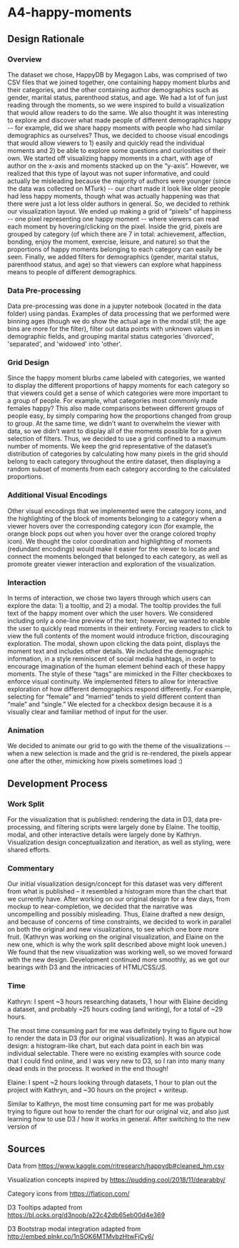 # A4-happy-moments

## Design Rationale

### Overview

The dataset we chose, HappyDB by Megagon Labs, was comprised of two CSV files that we joined together, one containing happy moment blurbs and their categories, and the other containing author demographics such as gender, marital status, parenthood status, and age. We had a lot of fun just reading through the moments, so we were inspired to build a visualization that would allow readers to do the same. We also thought it was interesting to explore and discover what made people of different demographics happy -- for example, did we share happy moments with people who had similar demographics as ourselves? Thus, we decided to choose visual encodings that would allow viewers to 1) easily and quickly read the individual moments and 2) be able to explore some questions and curiosities of their own. 
We started off visualizing happy moments in a chart, with age of author on the x-axis and moments stacked up on the “y-axis”. However, we realized that this type of layout was not super informative, and could actually be misleading because the majority of authors were younger (since the data was collected on MTurk) -- our chart made it look like older people had less happy moments, though what was actually happening was that there were just a lot less older authors in general. So, we decided to rethink our visualization layout. We ended up making a grid of “pixels” of happiness -- one pixel representing one happy moment -- where viewers can read each moment by hovering/clicking on the pixel. Inside the grid, pixels are grouped by category (of which there are 7 in total: achievement, affection, bonding, enjoy the moment, exercise, leisure, and nature) so that the proportions of happy moments belonging to each category can easily be seen. Finally, we added filters for demographics (gender, marital status, parenthood status, and age) so that viewers can explore what happiness means to people of different demographics.

### Data Pre-processing

Data pre-processing was done in a jupyter notebook (located in the data folder) using pandas. Examples of data processing that we performed were binning ages (though we do show the actual age in the modal still; the age bins are more for the filter),
filter out data points with unknown values in demographic fields, and grouping marital status categories 'divorced', 'separated', and 'widowed' into 'other'.

### Grid Design

Since the happy moment blurbs came labeled with categories, we wanted to display the different proportions of happy moments for each category so that viewers could get a sense of which categories were more important to a group of people. For example, what categories most commonly made females happy? This also made comparisons between different groups of people easy, by simply comparing how the proportions changed from group to group. At the same time, we didn’t want to overwhelm the viewer with data, so we didn’t want to display all of the moments possible for a given selection of filters. Thus, we decided to use a grid confined to a maximum number of moments. We keep the grid representative of the dataset’s distribution of categories by calculating how many pixels in the grid should belong to each category throughout the entire dataset, then displaying a random subset of moments from each category according to the calculated proportions.

### Additional Visual Encodings

Other visual encodings that we implemented were the category icons, and the highlighting of the block of moments belonging to a category when a viewer hovers over the corresponding category icon (for example, the orange block pops out when you hover over the orange colored trophy icon). We thought the color coordination and highlighting of moments (redundant encodings) would make it easier for the viewer to locate and connect the moments belonged that belonged to each category, as well as promote greater viewer interaction and exploration of the visualization. 

### Interaction

In terms of interaction, we chose two layers through which users can explore the data: 1) a tooltip, and 2) a modal. The tooltip provides the full text of the happy moment over which the user hovers. We considered including only a one-line preview of the text; however, we wanted to enable the user to quickly read moments in their entirety. Forcing readers to click to view the full contents of the moment would introduce friction, discouraging exploration. The modal, shown upon clicking the data point, displays the moment text and includes other details. We included the demographic information, in a style reminiscent of social media hashtags, in order to encourage imagination of the human element behind each of these happy moments. The style of these “tags” are mimicked in the Filter checkboxes to enforce visual continuity. 
We implemented filters to allow for interactive exploration of how different demographics respond differently. For example, selecting for “female” and “married” tends to yield different content than “male” and “single.” We elected for a checkbox design because it is a visually clear and familiar method of input for the user.

### Animation

We decided to animate our grid to go with the theme of the visualizations -- when a new selection is made and the grid is re-rendered, the pixels appear one after the other, mimicking how pixels sometimes load :)

## Development Process

### Work Split

For the visualization that is published: rendering the data in D3, data pre-processing, and filtering scripts were largely done by Elaine. The tooltip, modal, and other interactive details were largely done by Kathryn. Visualization design conceptualization and iteration, as well as styling, were shared efforts. 

### Commentary

Our initial visualization design/concept for this dataset was very different from what is published – it resembled a histogram more than the chart that we currently have. After working on our original design for a few days, from mockup to near-completion, we decided that the narrative was uncompelling and possibly misleading. Thus, Elaine drafted a new design, and because of concerns of time constraints, we decided to work in parallel on both the original and new visualizations, to see which one bore more fruit. (Kathryn was working on the original visualization, and Elaine on the new one, which is why the work split described above might look uneven.)
We found that the new visualization was working well, so we moved forward with the new design. Development continued more smoothly, as we got our bearings with D3 and the intricacies of HTML/CSS/JS.

### Time

Kathryn: I spent ~3 hours researching datasets, 1 hour with Elaine deciding a dataset, and probably ~25 hours coding (and writing), for a total of ~29 hours.

The most time consuming part for me was definitely trying to figure out how to render the data in D3 (for our original visualization). It was an atypical design: a histogram-like chart, but each data point in each bin was individual selectable. There were no existing examples with source code that I could find online, and I was very new to D3, so I ran into many many dead ends in the process. It worked in the end though! 

Elaine: I spent ~2 hours looking through datasets, 1 hour to plan out the project with Kathryn, and ~30 hours on the project + writeup.

Similar to Kathryn, the most time consuming part for me was probably trying to figure out how to render the chart for our original viz, and also just learning how to use D3 / how it works in general. After switching to the new version of 


## Sources
Data from
https://www.kaggle.com/ritresearch/happydb#cleaned_hm.csv

Visualization concepts inspired by
https://pudding.cool/2018/11/dearabby/

Category icons from https://flaticon.com/

D3 Tooltips adapted from
https://bl.ocks.org/d3noob/a22c42db65eb00d4e369

D3 Bootstrap modal integration adapted from
http://embed.plnkr.co/1nSOK6MTMvbzHtwFjCy6/
